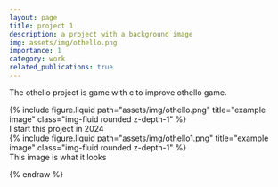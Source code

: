 ```yaml
---
layout: page
title: project 1
description: a project with a background image
img: assets/img/othello.png
importance: 1
category: work
related_publications: true
---
```


The othello project is game with c to improve othello game.



  

<div class="row">
    <div class="col-sm mt-3 mt-md-0">
        {% include figure.liquid path="assets/img/othello.png" title="example image" class="img-fluid rounded z-depth-1" %}
    </div>
    
</div>
<div class="caption">
    I start this project in 2024
</div>
<div class="row">
    <div class="col-sm mt-3 mt-md-0">
        {% include figure.liquid path="assets/img/othello1.png" title="example image" class="img-fluid rounded z-depth-1" %}
    </div>
</div>
<div class="caption">
    This image is what it looks
</div>







{% endraw %}

